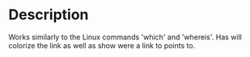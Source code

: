 # Description

Works similarly to the Linux commands 'which' and 'whereis'. Has will colorize the link as
well as show were a link to points to.
